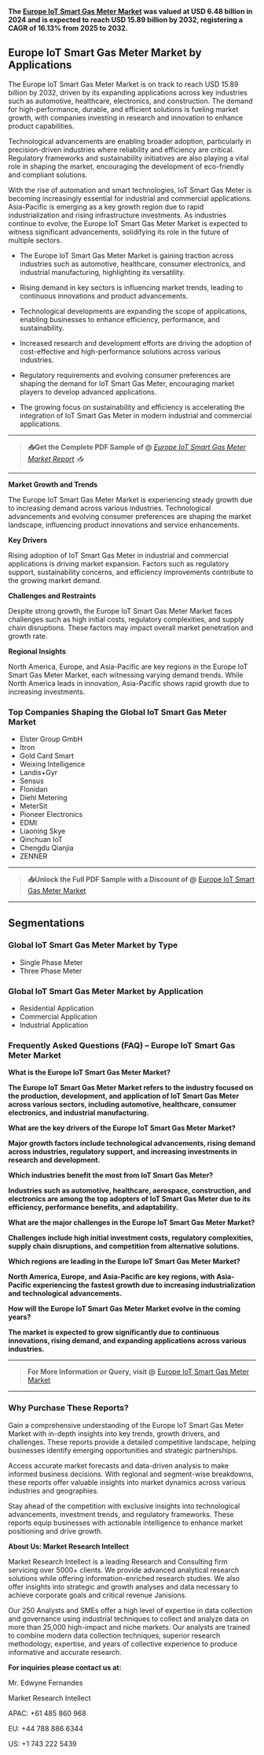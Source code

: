 <p><strong>The <a href="https://www.marketresearchintellect.com/download-sample/?rid=1057686&amp;utm_source=Pulse-April-Europe&amp;utm_medium=852">Europe IoT Smart Gas Meter Market</a> was valued at USD 6.48 billion in 2024 and is expected to reach USD 15.89 billion by 2032, registering a CAGR of 16.13% from 2025 to 2032.</strong></p><h2>Europe IoT Smart Gas Meter Market by Applications&nbsp;</h2><p><p>The Europe IoT Smart Gas Meter Market is on track to reach USD 15.89 billion by 2032, driven by its expanding applications across key industries such as automotive, healthcare, electronics, and construction. The demand for high-performance, durable, and efficient solutions is fueling market growth, with companies investing in research and innovation to enhance product capabilities.</p><p>Technological advancements are enabling broader adoption, particularly in precision-driven industries where reliability and efficiency are critical. Regulatory frameworks and sustainability initiatives are also playing a vital role in shaping the market, encouraging the development of eco-friendly and compliant solutions.</p><p>With the rise of automation and smart technologies, IoT Smart Gas Meter is becoming increasingly essential for industrial and commercial applications. Asia-Pacific is emerging as a key growth region due to rapid industrialization and rising infrastructure investments. As industries continue to evolve, the Europe IoT Smart Gas Meter Market is expected to witness significant advancements, solidifying its role in the future of multiple sectors.</p></p><ul><li><p>The Europe IoT Smart Gas Meter Market is gaining traction across industries such as automotive, healthcare, consumer electronics, and industrial manufacturing, highlighting its versatility.</p></li><li><p>Rising demand in key sectors is influencing market trends, leading to continuous innovations and product advancements.</p></li><li><p>Technological developments are expanding the scope of applications, enabling businesses to enhance efficiency, performance, and sustainability.</p></li><li><p>Increased research and development efforts are driving the adoption of cost-effective and high-performance solutions across various industries.</p></li><li><p>Regulatory requirements and evolving consumer preferences are shaping the demand for IoT Smart Gas Meter, encouraging market players to develop advanced applications.</p></li><li><p>The growing focus on sustainability and efficiency is accelerating the integration of IoT Smart Gas Meter in modern industrial and commercial applications.</p></li></ul><hr /><blockquote><p><strong><span class="font-[700]">📥Get the Complete PDF Sample of @ </span></strong><em><span class="font-[700]"><a href="https://www.marketresearchintellect.com/download-sample/?rid=1057686&amp;utm_source=Pulse-April-Europe&amp;utm_medium=852" target="_blank" data-tracking-control-name="article-ssr-frontend-pulse_little-text-block" data-tracking-will-navigate="" data-test-link="">Europe IoT Smart Gas Meter Market Report</a>&nbsp;📥</span></em></p></blockquote><hr /><p class="" data-start="77" data-end="360"><strong data-start="77" data-end="105">Market Growth and Trends</strong></p><p class="" data-start="77" data-end="360">The Europe IoT Smart Gas Meter Market is experiencing steady growth due to increasing demand across various industries. Technological advancements and evolving consumer preferences are shaping the market landscape, influencing product innovations and service enhancements.</p><p class="" data-start="362" data-end="606"><strong data-start="362" data-end="377">Key Drivers</strong></p><p class="" data-start="362" data-end="606">Rising adoption of IoT Smart Gas Meter in industrial and commercial applications is driving market expansion. Factors such as regulatory support, sustainability concerns, and efficiency improvements contribute to the growing market demand.</p><p class="" data-start="608" data-end="849"><strong data-start="608" data-end="637">Challenges and Restraints</strong></p><p class="" data-start="608" data-end="849">Despite strong growth, the Europe IoT Smart Gas Meter Market faces challenges such as high initial costs, regulatory complexities, and supply chain disruptions. These factors may impact overall market penetration and growth rate.</p><p class="" data-start="851" data-end="1095"><strong data-start="851" data-end="872">Regional Insights</strong></p><p class="" data-start="851" data-end="1095">North America, Europe, and Asia-Pacific are key regions in the Europe IoT Smart Gas Meter Market, each witnessing varying demand trends. While North America leads in innovation, Asia-Pacific shows rapid growth due to increasing investments.</p><p><h3>Top Companies Shaping the Global IoT Smart Gas Meter Market </h3><ul><li>Elster Group GmbH</li><li>Itron</li><li>Gold Card Smart</li><li>Weixing Intelligence</li><li>Landis+Gyr</li><li>Sensus</li><li>Flonidan</li><li>Diehl Metering</li><li>MeterSit</li><li>Pioneer Electronics</li><li>EDMI</li><li>Liaoning Skye</li><li>Qinchuan IoT</li><li>Chengdu Qianjia</li><li>ZENNER</li></ul></p><hr /><blockquote><p><strong>📥Unlock the Full PDF Sample with a Discount of @</strong> <a href="https://www.marketresearchintellect.com/ask-for-discount/?rid=1057686&amp;utm_source=Pulse-April-Europe&amp;utm_medium=852">Europe IoT Smart Gas Meter Market</a></p></blockquote><hr /><p><h2>Segmentations</h2><h3>Global IoT Smart Gas Meter Market by Type</h3><ul><li>Single Phase Meter</li><li>Three Phase Meter</li></ul><h3>Global IoT Smart Gas Meter Market by Application</h3><ul><li>Residential Application</li><li>Commercial Application</li><li>Industrial Application</li></ul></p><h3><strong>Frequently Asked Questions (FAQ) &ndash; Europe IoT Smart Gas Meter Market</strong></h3><p><strong>What is the Europe IoT Smart Gas Meter Market?</strong></p><p><strong>The Europe IoT Smart Gas Meter Market refers to the industry focused on the production, development, and application of IoT Smart Gas Meter across various sectors, including automotive, healthcare, consumer electronics, and industrial manufacturing.</strong></p><p><strong>What are the key drivers of the Europe IoT Smart Gas Meter Market?</strong></p><p><strong>Major growth factors include technological advancements, rising demand across industries, regulatory support, and increasing investments in research and development.</strong></p><p><strong>Which industries benefit the most from IoT Smart Gas Meter?</strong></p><p><strong>Industries such as automotive, healthcare, aerospace, construction, and electronics are among the top adopters of IoT Smart Gas Meter due to its efficiency, performance benefits, and adaptability.</strong></p><p><strong>What are the major challenges in the Europe IoT Smart Gas Meter Market?</strong></p><p><strong>Challenges include high initial investment costs, regulatory complexities, supply chain disruptions, and competition from alternative solutions.</strong></p><p><strong>Which regions are leading in the Europe IoT Smart Gas Meter Market?</strong></p><p><strong>North America, Europe, and Asia-Pacific are key regions, with Asia-Pacific experiencing the fastest growth due to increasing industrialization and technological advancements.</strong></p><p><strong>How will the Europe IoT Smart Gas Meter Market evolve in the coming years?</strong></p><p><strong>The market is expected to grow significantly due to continuous innovations, rising demand, and expanding applications across various industries.</strong></p><hr /><blockquote><p><span class="font-[700]"><strong>For More Information or Query, visit&nbsp;@</strong>&nbsp;</span><span class="font-[700]"><a href="https://www.marketresearchintellect.com/product/iot-smart-gas-meter-market/?utm_source=Linkedin&utm_medium=852" target="_blank" data-tracking-control-name="article-ssr-frontend-pulse_little-text-block" data-tracking-will-navigate="" data-test-link="">Europe IoT Smart Gas Meter Market</a></span></p></blockquote><hr /><h3><strong data-start="0" data-end="31">Why Purchase These Reports?</strong></h3><p class="" data-start="35" data-end="297">Gain a comprehensive understanding of the Europe IoT Smart Gas Meter Market with in-depth insights into key trends, growth drivers, and challenges. These reports provide a detailed competitive landscape, helping businesses identify emerging opportunities and strategic partnerships.</p><p class="" data-start="299" data-end="540">Access accurate market forecasts and data-driven analysis to make informed business decisions. With regional and segment-wise breakdowns, these reports offer valuable insights into market dynamics across various industries and geographies.</p><p class="" data-start="542" data-end="784">Stay ahead of the competition with exclusive insights into technological advancements, investment trends, and regulatory frameworks. These reports equip businesses with actionable intelligence to enhance market positioning and drive growth.</p><p><strong><span class="font-[700]">About Us: Market Research Intellect</span></strong></p><p><span class="">Market Research Intellect is a leading Research and Consulting firm servicing over 5000+ clients. We provide advanced analytical research solutions while offering information-enriched research studies.&nbsp;</span>We also offer insights into strategic and growth analyses and data necessary to achieve corporate goals and critical revenue Janisions.</p><p><span class="">Our 250 Analysts and SMEs offer a high level of expertise in data collection and governance using industrial techniques to collect and analyze data on more than 25,000 high-impact and niche markets. Our analysts are trained to combine modern data collection techniques, superior research methodology, expertise, and years of collective experience to produce informative and accurate research.</span></p><p><strong>For inquiries please contact us at:</strong></p><p>Mr. Edwyne Fernandes</p><p>Market Research Intellect</p><p>APAC: +61 485 860 968</p><p>EU: +44 788 886 6344</p><p>US: +1 743 222 5439</p>